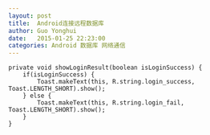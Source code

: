 ```yaml
---
layout: post
title:  Android连接远程数据库
author:	Guo Yonghui
date:   2015-01-25 22:23:00
categories: Android 数据库 网络通信
---
```

<!-- lang:java-->
	private void showLoginResult(boolean isLoginSuccess) {
		if(isLoginSuccess) {
			Toast.makeText(this, R.string.login_success, Toast.LENGTH_SHORT).show();
		} else {
			Toast.makeText(this, R.string.login_fail, Toast.LENGTH_SHORT).show();
		}
	}